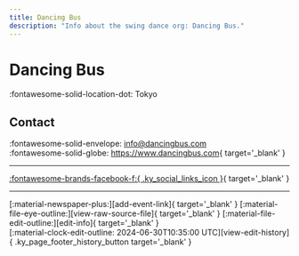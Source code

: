 ```yaml
---
title: Dancing Bus
description: "Info about the swing dance org: Dancing Bus."
---
```


# Dancing Bus

:fontawesome-solid-location-dot: Tokyo  


## Contact

:fontawesome-solid-envelope: <info@dancingbus.com>  
:fontawesome-solid-globe: <https://www.dancingbus.com>{ target='_blank' }  

---

 [:fontawesome-brands-facebook-f:{ .ky_social_links_icon }](https://www.facebook.com/dancingbus){ target='_blank' }

---

<div class="ky_page_footer" markdown>
<div class="ky_page_footer_trailing" markdown="span">
[:material-newspaper-plus:][add-event-link]{ target='_blank' }
[:material-file-eye-outline:][view-raw-source-file]{ target='_blank' }
[:material-file-edit-outline:][edit-info]{ target='_blank' }
</div>
<div class="ky_page_footer_leading" markdown="span">
[:material-clock-edit-outline: 2024-06-30T10:35:00 UTC][view-edit-history]{ .ky_page_footer_history_button target='_blank' }
</div>
</div>

[add-event-link]: https://github.com/swingdance/events/issues/new?assignees=&labels=add+event&projects=&template=02-add_entity.yml&title=%5Bjp%5D%20%3CName%3E&region=jp&province=Tokyo&city=Tokyo&org_id=dancing-bus "Add Event"
[view-raw-source-file]: https://github.com/swingdance/orgs/blob/main/jp/dancing-bus.json "View Raw Source File"
[edit-info]: https://github.com/swingdance/orgs/issues/new?assignees=&labels=update+org&projects=&template=03-update_entity.yml&title=%5Bjp%5D%20Dancing%20Bus&region=jp&id=dancing-bus&name=Dancing%20Bus "Edit Info"

[view-edit-history]: https://github.com/swingdance/orgs/commits/main/jp/dancing-bus.json "View Edit History"
